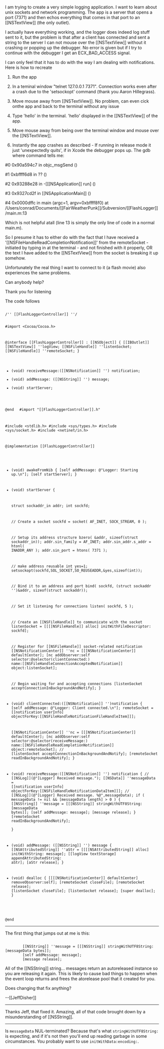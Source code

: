 

I am trying to create a very simple logging application. I want to learn about unix sockets and network programming.
The app is a server that opens a port (7371) and then echos everything that comes in that port to an [[NSTextView]] (the only outlet).

I actually have everything working, and the logger does indeed log stuff sent to it, but the problem is that after a client has connected  and sent a string to the server  I can not mouse over the [[NSTextView]] without it crashing or popping up the debugger. No error is given but if I try to continue with the debugger I get an  ECX_BAD_ACCESS signal.

I can only feel that it has to do with the way I am dealing with notifications. Here is how to recreate

1) Run the app

2) In a teminal window "telnet 127.0.0.1 7371". Connection works even after a crash due to the 'setsockopt' command (thank you Aaron Hillegrass).

3) Move mouse away from [[NSTextView]]. No problem, can even cick onthe app and back to the terminal without any issue

4) Type 'hello' in the terminal. 'hello' displayed in the [[NSTextView]] of the app.

5) Move mouse away from being over the terminal window and mouse over the [[NSTextView]].

6) Instantly the app crashes as described - If running in release mode it just 'unexpectedly quits', if in Xcode the debugger pops up. The gdb where command tells me:

#0  0x90a594c7 in objc_msgSend ()

#1  0xbffff6d8 in ?? ()

#2  0x93288e28 in -[[[NSApplication]] run] ()

#3  0x9327cd2f in [[NSApplicationMain]] ()

#4  0x0000dffc in main (argc=1, argv=0xbffff8f0) at /Users/conrad/Documents/[[FairWeatherPunk]]/Subversion/[[FlashLogger]]/main.m:13

Which is not helpful atall (line 13 is simply the only line of code in a normal main.m).

So I presume it has to either do with the fact that I have received a '[[NSFileHandleReadCompletionNotification]]' from the remoteSocket - initiated by typing in at the terminal - and not finished with it properly, OR the text I have added to the [[NSTextView]] from the socket is breaking it up somehow.

Unfortunately the real thing I want to connect to it (a flash movie) also experiences the same problems.

Can anybody help?

Thank you for listening



The code follows

<code>
/'' [[FlashLoggerController]] ''/

#import <Cocoa/Cocoa.h>

@interface [[FlashLoggerController]] : [[NSObject]]
{
    [[IBOutlet]] [[NSTextView]] ''logView;
	[[NSFileHandle]] ''listenSocket;
	[[NSFileHandle]] ''remoteSocket;
}

- (void) receiveMessage:([[NSNotification]] '') notification;
- (void) addMessage: ([[NSString]] '') message;
- (void) startServer;

@end
</code>
<code>
#import "[[FlashLoggerController]].h"

#include <stdlib.h>
#include <sys/types.h>
#include <sys/socket.h>
#include <netinet/in.h>

@implementation [[FlashLoggerController]]

- (void) awakeFromNib
{
	[self addMessage: @"Logger: Starting up.\n"];
	[self startServer];
}

- (void) startServer
{ 
	
	struct sockaddr_in addr;
    int sockfd;
	
    // Create a socket
    sockfd = socket( AF_INET, SOCK_STREAM, 0 );
	
    // Setup its address structure
    bzero( &addr, sizeof(struct sockaddr_in));
    addr.sin_family = AF_INET;
    addr.sin_addr.s_addr = htonl( INADDR_ANY );
    addr.sin_port = htons( 7371 );
	
	// make address reusable
	int yes=1;
	setsockopt(sockfd,SOL_SOCKET,SO_REUSEADDR,&yes,sizeof(int));
	
    // Bind it to an address and port
    bind( sockfd, (struct sockaddr '')&addr, sizeof(struct sockaddr));
	
    // Set it listening for connections
    listen( sockfd, 5 );

    // Create an [[NSFileHandle]] to communicate with the socket
    listenSocket = [[[[NSFileHandle]] alloc] initWithFileDescriptor: sockfd];
	
    // Register for [[NSFileHandle]] socket-related notification
    [[NSNotificationCenter]] ''nc = [[[NSNotificationCenter]] defaultCenter];
    [nc addObserver:self
		   selector:@selector(clientConnected:)
			   name:[[NSFileHandleConnectionAcceptedNotification]]
			 object:listenSocket];
	
    // Begin waiting for and accepting connections
    [listenSocket acceptConnectionInBackgroundAndNotify];
}

- (void) clientConnected:([[NSNotification]] '')notification
{
	[self addMessage: @"Logger: Client connected.\n"];
    remoteSocket = [[notification userInfo] objectForKey:[[NSFileHandleNotificationFileHandleItem]]];
	
    [[NSNotificationCenter]] ''nc = [[[NSNotificationCenter]] defaultCenter];
    [nc addObserver:self
           selector:@selector(receiveMessage:)
               name:[[NSFileHandleReadCompletionNotification]]
             object:remoteSocket];
//    [listenSocket acceptConnectionInBackgroundAndNotify];
    [remoteSocket readInBackgroundAndNotify];
}

- (void) receiveMessage:([[NSNotification]] '') notification
{
//	[[NSLog]](@"[Logger] Received message.");
    [[NSData]] ''messageData = [[notification userInfo] objectForKey:[[NSFileHandleNotificationDataItem]]];
//	[[NSLog]](@"[Logger] Received message. %@",messageData);
    if ( messageData != nil && [messageData length] > 0 ) 
	{
		[[NSString]] ''message = [[[NSString]] stringWithUTF8String:[messageData bytes]];
		[self addMessage: message];
		[message release];
    }
    [remoteSocket readInBackgroundAndNotify];    
}

- (void) addMessage: ([[NSString]] '') message
{
    [[NSAttributedString]] ''aStr = [[[[NSAttributedString]] alloc] initWithString: message];
    [[logView textStorage] appendAttributedString: aStr];
    [aStr release];
}

- (void) dealloc
{
    [[[[NSNotificationCenter]] defaultCenter] removeObserver:self];
	[remoteSocket closeFile];
	[remoteSocket release];
    [listenSocket closeFile];
    [listenSocket release];	
    [super dealloc];
}

@end
</code>

----

The first thing that jumps out at me is this:

<code>
		[[NSString]] ''message = [[[NSString]] stringWithUTF8String:[messageData bytes]];
		[self addMessage: message];
		[message release];
</code>

All of the [[NSString]] string... messages return an autoreleased instance so you are releasing it again.  This is likely to cause bad things to happen when the event loop returns and frees the atorelease pool that it created for you.

Does changing that fix anything?

--[[JeffDisher]]

----

Thanks Jeff, that fixed it. Amazing, all of that code brought down by a misunderstanding of [[NSString]].

----
Is <code>messageData</code> NUL-terminated? Because that's what <code>stringWithUTF8String:</code> is expecting, and if it's not then you'll end up reading garbage in some circumstances. You probably want to use <code>initWithData:encoding:</code>.